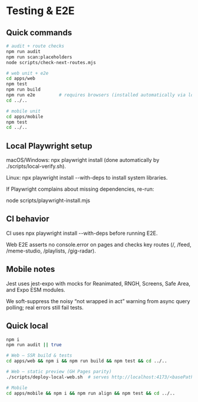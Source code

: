 # Testing & E2E

## Quick commands
```bash
# audit + route checks
npm run audit
npm run scan:placeholders
node scripts/check-next-routes.mjs

# web unit + e2e
cd apps/web
npm test
npm run build
npm run e2e         # requires browsers (installed automatically via local-verify)
cd ../..

# mobile unit
cd apps/mobile
npm test
cd ../..
```

## Local Playwright setup

macOS/Windows: npx playwright install (done automatically by ./scripts/local-verify.sh).

Linux: npx playwright install --with-deps to install system libraries.

If Playwright complains about missing dependencies, re-run:

node scripts/playwright-install.mjs

## CI behavior

CI uses npx playwright install --with-deps before running E2E.

Web E2E asserts no console.error on pages and checks key routes (/, /feed, /meme-studio, /playlists, /gig-radar).

## Mobile notes

Jest uses jest-expo with mocks for Reanimated, RNGH, Screens, Safe Area, and Expo ESM modules.

We soft-suppress the noisy “not wrapped in act” warning from async query polling; real errors still fail tests.

## Quick local

```bash
npm i
npm run audit || true

# Web — SSR build & tests
cd apps/web && npm i && npm run build && npm test && cd ../..

# Web — static preview (GH Pages parity)
./scripts/deploy-local-web.sh  # serves http://localhost:4173/<basePath>

# Mobile
cd apps/mobile && npm i && npm run align && npm test && cd ../..
```
